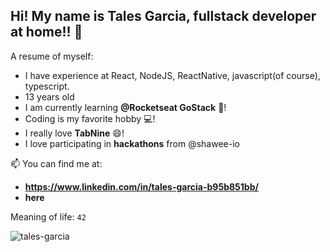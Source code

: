 ## Hi! My name is Tales Garcia, fullstack developer at home!! 👋

A resume of myself:

- I have experience at React, NodeJS, ReactNative, javascript(of course), typescript.
- 13 years old
- I am currently learning **@Rocketseat GoStack** 🚀!
- Coding is my favorite hobby 💻!
- I really love **TabNine** 😄!
- I love participating in **hackathons** from @shawee-io

📫 You can find me at:
- **https://www.linkedin.com/in/tales-garcia-b95b851bb/**
- **here**

Meaning of life: `42`

<p align="left"> <img src="https://komarev.com/ghpvc/?username=tales-garcia&label=Profile%20views&color=2ea44f&style=flat" alt="tales-garcia" /> </p>
